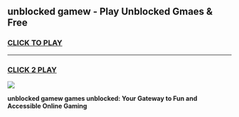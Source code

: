 
## unblocked gamew - Play Unblocked Gmaes & Free
<h3>
<a href="https://news.freeplayer.one?title=unblocked_gamew&ref=16F">CLICK TO PLAY</a></h3>
<hr>

<h3>
<a href="https://news.freeplayer.one?title=unblocked_gamew&ref=16F">CLICK 2 PLAY</a>
  
</h3>

<a href="https://news.freeplayer.one?title=unblocked_gamew&ref=16F/"><img src="https://clearcache.store/games.png"></a>


**unblocked gamew games unblocked: Your Gateway to Fun and Accessible Online Gaming**
